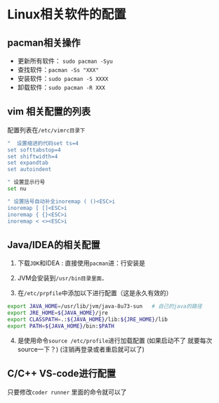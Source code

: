 # Linux相关软件的配置

## pacman相关操作

- 更新所有软件： `sudo pacman -Syu`
- 查找软件：`pacman -Ss "XXX"`
- 安装软件：`sudo pacman -S XXXX`
- 卸载软件：`sudo pacman -R XXX`

## vim  相关配置的列表

配置列表在`/etc/vimrc目录下`

```bash
"  设置缩进的代码set ts=4
set softtabstop=4
set shiftwidth=4
set expandtab
set autoindent

" 设置显示行号
set nu

" 设置括号自动补全inoremap ( ()<ESC>i
inoremap [ []<ESC>i
inoremap { {}<ESC>i
inoremap < <><ESC>i
```



## Java/IDEA的相关配置

1. 下载`JDK`和IDEA : 直接使用`pacman`进：行安装是

2. JVM会安装到`/usr/bin目录里面，`

3. 在`/etc/prpfile`中添加以下进行配置（这是永久有效的）

```bash
export JAVA_HOME=/usr/lib/jvm/java-8u73-sun   # 自己的java的路径
export JRE_HOME=${JAVA_HOME}/jre   
export CLASSPATH=.:${JAVA_HOME}/lib:${JRE_HOME}/lib   
export PATH=${JAVA_HOME}/bin:$PATH 
```

4. 是使用命令`source /etc/profile`进行加载配置 (如果启动不了 就要每次source一下？)  (注销再登录或者重启就可以了)

## C/C++ VS-code进行配置

只要修改`coder runner` 里面的命令就可以了

